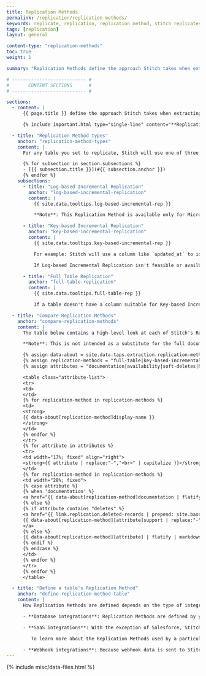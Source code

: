 ```yaml
---
title: Replication Methods
permalink: /replication/replication-methods/
keywords: replicate, replication, replication method, stitch replicates data
tags: [replication]
layout: general

content-type: "replication-methods"
toc: true
weight: 1

summary: "Replication Methods define the approach Stitch takes when extracting data from a source during a replication job. Additionally, Replication Methods can also impact how data is loaded into your destination and your overall row usage. This guide contains an overview of each method, how it compares to Stitch's other methods, and links to detailed documentation about the method."

# --------------------------- #
#       CONTENT SECTIONS      #
# --------------------------- #

sections:
  - content: |
      {{ page.title }} define the approach Stitch takes when extracting data from a source during a replication job. Additionally, {{ page.title }} can also impact how data is loaded into your destination and your overall row usage.

      {% include important.html type="single-line" content="**Replication Methods are one of the most important settings in Stitch.** Incorrectly defining a table's Replication Method can cause data discrepancies and latency. Before configuring the replication settings for an integration, Stitch recommends reading through the Replication Methods guides so you understand how Stitch will replicate your data." %}

  - title: "Replication Method types"
    anchor: "replication-method-types"
    content: |
      For any table you set to replicate, Stitch will use one of three methods to replicate your data:

      {% for subsection in section.subsections %}
      - [{{ subsection.title }}](#{{ subsection.anchor }})
      {% endfor %}
    subsections:
      - title: "Log-based Incremental Replication"
        anchor: "log-based-incremental-replication"
        content: |
          {{ site.data.tooltips.log-based-incremental-rep }}

          **Note**: This Replication Method is available only for Microsoft SQL Server, MySQL, Oracle, and PostgreSQL-backed databases that support binary log replication, and requires manual intervention when table structures change. [Learn more about Log-based Incremental Replication here]({{ link.replication.log-based-incremental | prepend: site.baseurl }}).

      - title: "Key-based Incremental Replication"
        anchor: "key-based-incremental-replication"
        content: |
          {{ site.data.tooltips.key-based-incremental-rep }}

          For example: Stitch will use a column like `updated_at` to identify records that have been updated since a specified time, and then only replicate those records.

          If Log-based Incremental Replication isn't feasible or availble for a data source, Key-based Incremental Replication is the next best option. [Learn more about Key-based Incremental Replication here]({{ link.replication.key-based-incremental | prepend: site.baseurl }}).

      - title: "Full Table Replication"
        anchor: "full-table-replication"
        content: |
          {{ site.data.tooltips.full-table-rep }}

          If a table doesn't have a column suitable for Key-based Incremental or if Log-based Incremental is unavailable, this method will be used to replicate data. [Learn more about Full Table Replication here]({{ link.replication.full-table | prepend: site.baseurl }}).

  - title: "Compare Replication Methods"
    anchor: "compare-replication-methods"
    content: |
      The table below contains a high-level look at each of Stitch's Replication Methods and how they compare to each other.

      **Note**: This is not intended as a substitute for the full documentation for each Replication Method. Stitch recommends reading the documentation linked below before selecting a Replication Method, as defining replication incorrectly can lead to data discrepancies, latency, and increased row usage.

      {% assign data-about = site.data.taps.extraction.replication-methods %}
      {% assign replication-methods = "full-table|key-based-incremental|log-based-incremental" | split: "|" %}
      {% assign attributes = "documentation|availability|soft-deletes|hard-deletes|view-support|structural-changes|configuration-requirements" | split:"|" %}

      <table class="attribute-list">
      <tr>
      <td>
      </td>
      {% for replication-method in replication-methods %}
      <td>
      <strong>
      {{ data-about[replication-method]display-name }}
      </strong>
      </td>
      {% endfor %}
      </tr>
      {% for attribute in attributes %}
      <tr>
      <td width="17%; fixed" align="right">
      <strong>{{ attribute | replace:"-","<br>" | capitalize }}</strong>
      </td>
      {% for replication-method in replication-methods %}
      <td width="28%; fixed">
      {% case attribute %}
      {% when 'documentation' %}
      <a href="{{ data-about[replication-method]documentation | flatify }}">Documentation</a>
      {% else %}
      {% if attribute contains "deletes" %}
      <a href="{{ link.replication.deleted-records | prepend: site.baseurl | append: "#" | append: replication-method }}">
      {{ data-about[replication-method][attribute]support | replace:"-"," " | capitalize }}
      </a>
      {% else %}
      {{ data-about[replication-method][attribute] | flatify | markdownify }}
      {% endif %}
      {% endcase %}
      </td>
      {% endfor %}
      </tr>
      {% endfor %}
      </table>

  - title: "Define a table's Replication Method"
    anchor: "define-replication-method-table"
    content: |
      How Replication Methods are defined depends on the type of integration being used:

      - **Database integrations**: Replication Methods are defined by you when tables are set to replicate. A table's Replication Method can be changed at any time in the {{ app.page-names.table-settings }} page.

      - **SaaS integrations**: With the exception of Salesforce, Stitch pre-defines the Replication Methods used for every table set to replicate.

         To learn more about the Replication Methods used by a particular SaaS integration, refer to the **Schema** section in the [integration's documentation]({{ site.baseurl }}/integrations/saas).

      - **Webhook integrations**: Because webhook data is sent to Stitch in real-time, only new records are ever replicated from a webhook source. This can be thought of as using Key-based Incremental Replication with a Replication Key of `created_at`.
---
```

{% include misc/data-files.html %}